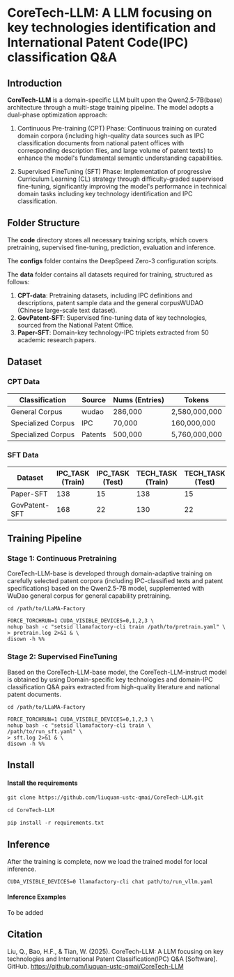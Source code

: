
# CoreTech-LLM: A LLM focusing on key technologies identification and International Patent Code(IPC) classification Q&A

## Introduction
 <!-- CoreTech-LLM是基于Qwen2-7B架构，通过多阶段训练流程构建的领域专用大模型。
本模型采用两阶段优化方案：
​阶段1:​增量预训练阶段​​：在精选的领域语料（涵盖国家专利局IPC及其对应描述文件、海量专利文本等高质量数据源）上持续训练，增强模型的基础语义理解能力；
​​阶段2:​课程学习微调阶段​​：采用渐进式课程学习（Curriculum Learning）策略，通过难度分级的监督微调，显著提升模型在技术领域的关键技术识别和IPC分类任务中的表现。 -->
**CoreTech-LLM**​ is a domain-specific LLM built upon the Qwen2.5-7B(base) architecture through a multi-stage training pipeline. The model adopts a dual-phase optimization approach:

1. Continuous Pre-training (CPT) Phase​​: Continuous training on curated domain corpora (including high-quality data sources such as IPC classification documents from national patent offices with corresponding description files, and large volume of patent texts) to enhance the model's fundamental semantic understanding capabilities.

2. Supervised FineTuning (SFT) Phase​​: Implementation of progressive Curriculum Learning (CL) strategy through difficulty-graded supervised fine-tuning, significantly improving the model's performance in technical domain tasks including key technology identification and IPC classification.


## Folder Structure
<!-- code文件夹下存放了训练所需要的所有脚本文件，包括预训练脚本、监督微调脚本、预测脚本、评估脚本以及推理脚本 -->
The **code** directory stores all necessary training scripts, which covers pretraining, supervised fine-tuning, prediction, evaluation and inference.
<!-- configs文件夹下存放了使用DeepSpeed ZERO 3配置脚本 -->
The **configs** folder contains the DeepSpeed Zero-3 configuration scripts.
<!-- data文件夹下存放了训练所需要的所有数据，其中CPT-data为预训练数据（IPC含义及其描述、专利示例数据以及通用预料WUDAO数据集）；GovPatent-SFT为从国家专利局获取到的关键技术数据；Paper-SFT为从50篇论文中提取的领域-关键技术-IPC三元组。-->
The **data** folder contains all datasets required for training, structured as follows:

1. **​CPT-data**​​: Pretraining datasets, including IPC definitions and descriptions, patent sample data
and the general corpus ​​WUDAO​ (Chinese large-scale text dataset).
2. ​**GovPatent-SFT**​​: Supervised fine-tuning data of ​​key technologies​​, sourced from the National Patent Office.
3. **Paper-SFT​**​: Domain-key technology-IPC triplets extracted from ​​50 academic research papers​.


## Dataset
### CPT Data
| Classification     | Source           | Nums (Entries) | Tokens        |
|--------------------|------------------|----------------|---------------|
| General Corpus     | wudao            | 286,000        | 2,580,000,000 |
| Specialized Corpus | IPC              | 70,000         | 160,000,000   |
| Specialized Corpus | Patents          | 500,000        | 5,760,000,000 |




### SFT Data
| Dataset       | IPC_TASK (Train) | IPC_TASK (Test) | TECH_TASK (Train) | TECH_TASK (Test) |
|---------------|------------------|-----------------|-------------------|------------------|
| Paper-SFT     | 138              | 15              | 138               | 15               |
| GovPatent-SFT | 168              | 22              | 130               | 22               |

## Training Pipeline

### Stage 1: Continuous Pretraining
<!-- 基于qwen2.5-7b模型，在精选专利语料（含IPC分类文本、专利说明书等）上进行领域适应训练并使用WuDao通用语料进行通用能力预训练得到CoreTech-LLM-base模型。 -->
CoreTech-LLM-base is developed through domain-adaptive training on carefully selected patent corpora (including IPC-classified texts and patent specifications) based on the Qwen2.5-7B model, supplemented with WuDao general corpus for general capability pretraining.


```shell
cd /path/to/LLaMA-Factory

FORCE_TORCHRUN=1 CUDA_VISIBLE_DEVICES=0,1,2,3 \
nohup bash -c "setsid llamafactory-cli train /path/to/pretrain.yaml" \
> pretrain.log 2>&1 & \
disown -h %%
```


### Stage 2: Supervised FineTuning
<!-- 从高质量文献中以及国家专利文件中提取的领域-关键技术、领域-IPC分类问答对 -->
Based on the CoreTech-LLM-base model, the CoreTech-LLM-instruct model is obtained by using Domain-specific key technologies and domain-IPC classification Q&A pairs extracted from high-quality literature and national patent documents.

```shell
cd /path/to/LLaMA-Factory

FORCE_TORCHRUN=1 CUDA_VISIBLE_DEVICES=0,1,2,3 \
nohup bash -c "setsid llamafactory-cli train \
/path/to/run_sft.yaml" \
> sft.log 2>&1 & \
disown -h %%
```



## Install
#### Install the requirements

```markdown
git clone https://github.com/liuquan-ustc-qmai/CoreTech-LLM.git

cd CoreTech-LLM

pip install -r requirements.txt
```



## Inference
After the training is complete, now we load the trained model for local inference.

```shell
CUDA_VISIBLE_DEVICES=0 llamafactory-cli chat path/to/run_vllm.yaml

```

#### Inference Examples
To be added


## Citation
Liu, Q., Bao, H.F., & Tian, W. (2025). CoreTech-LLM: A LLM focusing on key technologies and International Patent Classification(IPC) Q&A [Software]. GitHub. https://github.com/liuquan-ustc-qmai/CoreTech-LLM


